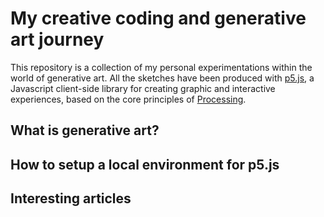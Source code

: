 # My creative coding and generative art journey

This repository is a collection of my personal experimentations within the world of generative art. All the sketches have been produced with [p5.js](https://p5js.org/), a Javascript client-side library for creating graphic and interactive experiences, based on the core principles of [Processing](https://processing.org/).

## What is generative art?

## How to setup a local environment for p5.js

## Interesting articles
